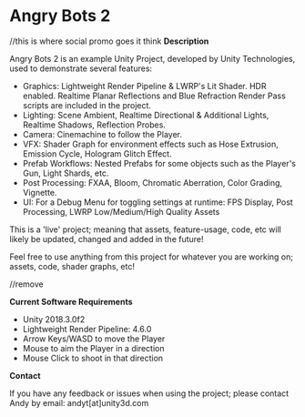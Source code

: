 # Angry Bots 2
//this is where social promo goes it think
**Description**

Angry Bots 2 is an example Unity Project, developed by Unity Technologies, used to demonstrate several features:

- Graphics: Lightweight Render Pipeline & LWRP's Lit Shader. HDR enabled. Realtime Planar Reflections and Blue Refraction Render Pass scripts are included in the project.
- Lighting: Scene Ambient, Realtime Directional & Additional Lights, Realtime Shadows, Reflection Probes.
- Camera: Cinemachine to follow the Player.
- VFX: Shader Graph for environment effects such as Hose Extrusion, Emission Cycle, Hologram Glitch Effect.
- Prefab Workflows: Nested Prefabs for some objects such as the Player's Gun, Light Shards, etc.
- Post Processing: FXAA, Bloom, Chromatic Aberration, Color Grading, Vignette.
- UI: For a Debug Menu for toggling settings at runtime: FPS Display, Post Processing, LWRP Low/Medium/High Quality Assets

This is a 'live' project; meaning that assets, feature-usage, code, etc will likely be updated, changed and added in the future!

Feel free to use anything from this project for whatever you are working on; assets, code, shader graphs, etc!

//remove

**Current Software Requirements**

- Unity 2018.3.0f2
- Lightweight Render Pipeline: 4.6.0
- Arrow Keys/WASD to move the Player
- Mouse to aim the Player in a direction
- Mouse Click to shoot in that direction


**Contact**

If you have any feedback or issues when using the project; please contact Andy by email: andyt[at]unity3d.com
